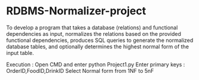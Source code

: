 # RDBMS-Normalizer-project

To develop a program that takes a database (relations) and functional dependencies as input, normalizes the relations based on the provided functional dependencies, produces SQL queries to generate the normalized database tables, and optionally determines the highest normal form of the input table.

Execution :
Open CMD and enter
python Project1.py
Enter primary keys : OrderID,FoodID,DrinkID
Select Normal form from 1NF to 5nF

